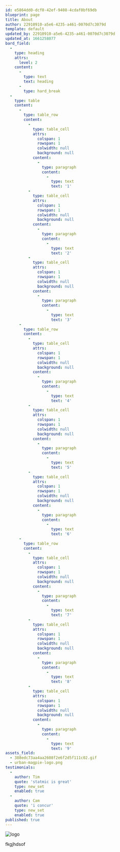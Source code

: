 ```yaml
---
id: e5864dd0-dcf0-42ef-9408-4cdaf0bf69db
blueprint: page
title: About
author: 22910910-a5e6-4235-a461-0070d7c3079d
template: default
updated_by: 22910910-a5e6-4235-a461-0070d7c3079d
updated_at: 1661258077
bard_field:
  -
    type: heading
    attrs:
      level: 2
    content:
      -
        type: text
        text: heading
      -
        type: hard_break
  -
    type: table
    content:
      -
        type: table_row
        content:
          -
            type: table_cell
            attrs:
              colspan: 1
              rowspan: 1
              colwidth: null
              background: null
            content:
              -
                type: paragraph
                content:
                  -
                    type: text
                    text: '1'
          -
            type: table_cell
            attrs:
              colspan: 1
              rowspan: 1
              colwidth: null
              background: null
            content:
              -
                type: paragraph
                content:
                  -
                    type: text
                    text: '2'
          -
            type: table_cell
            attrs:
              colspan: 1
              rowspan: 1
              colwidth: null
              background: null
            content:
              -
                type: paragraph
                content:
                  -
                    type: text
                    text: '3'
      -
        type: table_row
        content:
          -
            type: table_cell
            attrs:
              colspan: 1
              rowspan: 1
              colwidth: null
              background: null
            content:
              -
                type: paragraph
                content:
                  -
                    type: text
                    text: '4'
          -
            type: table_cell
            attrs:
              colspan: 1
              rowspan: 1
              colwidth: null
              background: null
            content:
              -
                type: paragraph
                content:
                  -
                    type: text
                    text: '5'
          -
            type: table_cell
            attrs:
              colspan: 1
              rowspan: 1
              colwidth: null
              background: null
            content:
              -
                type: paragraph
                content:
                  -
                    type: text
                    text: '6'
      -
        type: table_row
        content:
          -
            type: table_cell
            attrs:
              colspan: 1
              rowspan: 1
              colwidth: null
              background: null
            content:
              -
                type: paragraph
                content:
                  -
                    type: text
                    text: '7'
          -
            type: table_cell
            attrs:
              colspan: 1
              rowspan: 1
              colwidth: null
              background: null
            content:
              -
                type: paragraph
                content:
                  -
                    type: text
                    text: '8'
          -
            type: table_cell
            attrs:
              colspan: 1
              rowspan: 1
              colwidth: null
              background: null
            content:
              -
                type: paragraph
                content:
                  -
                    type: text
                    text: '9'
assets_field:
  - 388edc73aa4aa2608f2e6f2d5f111c02.gif
  - urban-magpie-logo.png
testimonials:
  -
    author: Tim
    quote: 'statmic is great'
    type: new_set
    enabled: true
  -
    author: Cam
    quote: 'i concur'
    type: new_set
    enabled: true
published: true
---
```

![logo](https://tjhyatt.sgp1.cdn.digitaloceanspaces.com/statamic/urban-magpie-logo.png)

fkgjhdsof